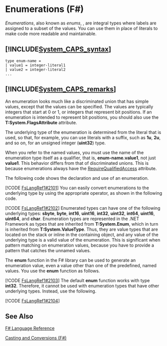 # Enumerations (F#)

*Enumerations*, also known as *enums*, , are integral types where labels are assigned to a subset of the values. You can use them in place of literals to make code more readable and maintainable.


## [!INCLUDE[System_CAPS_syntax](//System/Token/System_CAPS_syntax_md.md)]

```
type enum-name =
| value1 = integer-literal1
| value2 = integer-literal2
...
```

## [!INCLUDE[System_CAPS_remarks](//System/Token/System_CAPS_remarks_md.md)]
An enumeration looks much like a discriminated union that has simple values, except that the values can be specified. The values are typically integers that start at 0 or 1, or integers that represent bit positions. If an enumeration is intended to represent bit positions, you should also use the **T:System.FlagsAttribute** attribute.

The underlying type of the enumeration is determined from the literal that is used, so that, for example, you can use literals with a suffix, such as **1u**, **2u**, and so on, for an unsigned integer (**uint32**) type.

When you refer to the named values, you must use the name of the enumeration type itself as a qualifier, that is, **enum-name.value1**, not just **value1**. This behavior differs from that of discriminated unions. This is because enumerations always have the [RequireQualifiedAccess](http://msdn.microsoft.com/en-us/library/8b9b6ade-0471-4413-ac5d-638cd0de5f15) attribute.

The following code shows the declaration and use of an enumeration.

[!CODE [FsLangRef1#2101](../CodeSnippet/VS_Snippets_Fsharp/fslangref1/FSharp/fs/enumerations.fs#2101)]
    You can easily convert enumerations to the underlying type by using the appropriate operator, as shown in the following code.

[!CODE [FsLangRef1#2102](../CodeSnippet/VS_Snippets_Fsharp/fslangref1/FSharp/fs/enumerations.fs#2102)]
    Enumerated types can have one of the following underlying types: **sbyte**, **byte**, **int16**, **uint16**, **int32**, **uint32**, **int64**, **uint16**, **uint64**, and **char**. Enumeration types are represented in the .NET Framework as types that are inherited from **T:System.Enum**, which in turn is inherited from **T:System.ValueType**. Thus, they are value types that are located on the stack or inline in the containing object, and any value of the underlying type is a valid value of the enumeration. This is significant when pattern matching on enumeration values, because you have to provide a pattern that catches the unnamed values.

The **enum** function in the F# library can be used to generate an enumeration value, even a value other than one of the predefined, named values. You use the **enum** function as follows.

[!CODE [FsLangRef1#2103](../CodeSnippet/VS_Snippets_Fsharp/fslangref1/FSharp/fs/enumerations.fs#2103)]
    The default **enum** function works with type **int32**. Therefore, it cannot be used with enumeration types that have other underlying types. Instead, use the following.

[!CODE [FsLangRef1#2104](../CodeSnippet/VS_Snippets_Fsharp/fslangref1/FSharp/fs/enumerations.fs#2104)]
    
## See Also
[F&#35; Language Reference](F%23+Language+Reference.md)

[Casting and Conversions &#40;F&#35;&#41;](Casting+and+Conversions+28%F%2329%.md)

